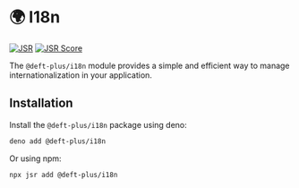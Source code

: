 # 🌍 I18n

[![JSR](https://jsr.io/badges/@deft-plus/i18n)](https://jsr.io/@deft-plus/i18n) [![JSR Score](https://jsr.io/badges/@deft-plus/i18n/score)](https://jsr.io/@deft-plus/i18n)

The `@deft-plus/i18n` module provides a simple and efficient way to manage internationalization in your application.

## Installation

Install the `@deft-plus/i18n` package using deno:

```bash
deno add @deft-plus/i18n
```

Or using npm:

```bash
npx jsr add @deft-plus/i18n
```
